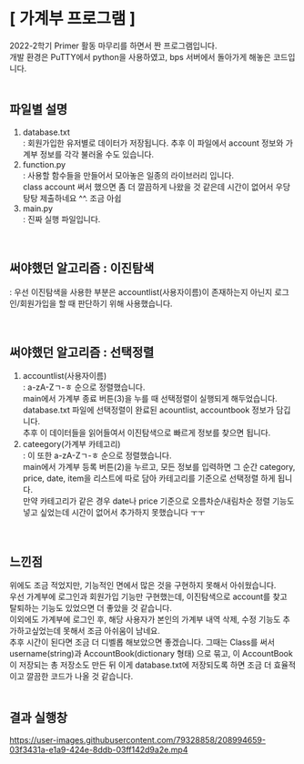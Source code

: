 # [ 가계부 프로그램 ]
2022-2학기 Primer 활동 마무리를 하면서 짠 프로그램입니다.<br>개발 환경은 PuTTY에서 python을 사용하였고, bps 서버에서 돌아가게 해놓은 코드입니다.
<br>
<br>

## 파일별 설명
1) database.txt<br>
: 회원가입한 유저별로 데이터가 저장됩니다. 추후 이 파일에서 account 정보와 가계부 정보를 각각 불러올 수도 있습니다.
2) function.py<br>
: 사용할 함수들을 만들어서 모아놓은 일종의 라이브러리 입니다.<br>class account 써서 했으면 좀 더 깔끔하게 나왔을 것 같은데 시간이 없어서 우당탕탕 제출하네요 ^^. 조금 아쉽
3) main.py<br>
: 진짜 실행 파일입니다.

<br>

## 써야했던 알고리즘 : 이진탐색

: 우선 이진탐색을 사용한 부분은 accountlist(사용자이름)이 존재하는지 아닌지 로그인/회원가입을 할 때 판단하기 위해 사용했습니다. 

<br>

## 써야했던 알고리즘 : 선택정렬

1) accountlist(사용자이름)<br>: a-zA-Zㄱ-ㅎ 순으로 정렬했습니다.<br>
main에서 가계부 종료 버튼(3)을 누를 때 선택정렬이 실행되게 해두었습니다.<br>database.txt 파일에 선택정렬이 완료된 acountlist, accountbook 정보가 담깁니다.<br>추후 이 데이터들을 읽어들여서 이진탐색으로 빠르게 정보를 찾으면 됩니다.
2) cateegory(가계부 카테고리)<br>: 이 또한 a-zA-Zㄱ-ㅎ 순으로 정렬했습니다.<br>
main에서 가계부 등록 버튼(2)을 누르고, 모든 정보를 입력하면 그 순간 category, price, date, item을 리스트에 따로 담아 카테고리를 기준으로 선택정렬 하게 됩니다.<br>만약 카테고리가 같은 경우 date나 price 기준으로 오름차순/내림차순 정렬 기능도 넣고 싶었는데 시간이 없어서 추가하지 못했습니다 ㅜㅜ
<br>

## 느낀점

위에도 조금 적었지만, 기능적인 면에서 많은 것을 구현하지 못해서 아쉬웠습니다.<br>
우선 가계부에 로그인과 회원가입 기능만 구현했는데, 이진탐색으로 account를 찾고 탈퇴하는 기능도 있었으면 더 좋았을 것 같습니다.<br>
이외에도 가계부에 로그인 후, 해당 사용자가 본인의 가계부 내역 삭제, 수정 기능도 추가하고싶었는데 못해서 조금 아쉬움이 남네요.<br>
추후 시간이 된다면 조금 더 디벨롭 해보았으면 좋겠습니다. 그때는 Class를 써서 username(string)과 AccountBook(dictionary 형태) 으로 묶고, 이 AccountBook이 저장되는 총 저장소도 만든 뒤 이게 database.txt에 저장되도록 하면 조금 더 효율적이고 깔끔한 코드가 나올 것 같습니다.
<br>
<br>

## 결과 실행창


https://user-images.githubusercontent.com/79328858/208994659-03f3431a-e1a9-424e-8ddb-03ff142d9a2e.mp4

